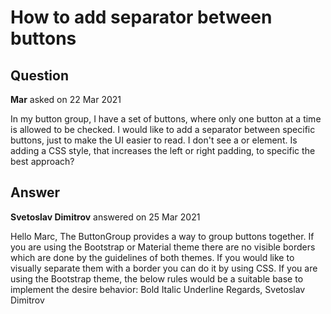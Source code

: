 # How to add separator between buttons

## Question

**Mar** asked on 22 Mar 2021

In my button group, I have a set of buttons, where only one button at a time is allowed to be checked. I would like to add a separator between specific buttons, just to make the UI easier to read. I don't see a <ButtonGroupSeparator> or <ButtonGroupSpacer> element. Is adding a CSS style, that increases the left or right padding, to specific <ButtonGroupButton> the best approach?

## Answer

**Svetoslav Dimitrov** answered on 25 Mar 2021

Hello Marc, The ButtonGroup provides a way to group buttons together. If you are using the Bootstrap or Material theme there are no visible borders which are done by the guidelines of both themes. If you would like to visually separate them with a border you can do it by using CSS. If you are using the Bootstrap theme, the below rules would be a suitable base to implement the desire behavior: <style>.k-button-group.k-button ~.k-button { border-left-color: black; margin-inline-start: 0;
}
</style> <TelerikButtonGroup SelectionMode=" @ButtonGroupSelectionMode.Multiple">
<ButtonGroupToggleButton>Bold</ButtonGroupToggleButton>
<ButtonGroupToggleButton>Italic</ButtonGroupToggleButton>
<ButtonGroupToggleButton>Underline</ButtonGroupToggleButton>
</TelerikButtonGroup> Regards, Svetoslav Dimitrov
